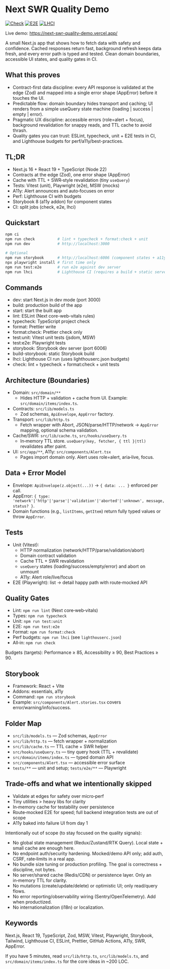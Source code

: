 # Next SWR Quality Demo

[![Check](https://github.com/akin-oz/next-swr-quality-demo/actions/workflows/check.yml/badge.svg?branch=main)](https://github.com/akin-oz/next-swr-quality-demo/actions/workflows/check.yml?query=branch%3Amain) [![E2E](https://github.com/akin-oz/next-swr-quality-demo/actions/workflows/e2e.yml/badge.svg?branch=main)](https://github.com/akin-oz/next-swr-quality-demo/actions/workflows/e2e.yml?query=branch%3Amain) [![LHCI](https://github.com/akin-oz/next-swr-quality-demo/actions/workflows/lhci.yml/badge.svg?branch=main)](https://github.com/akin-oz/next-swr-quality-demo/actions/workflows/lhci.yml?query=branch%3Amain)

Live demo: https://next-swr-quality-demo.vercel.app/

A small Next.js app that shows how to fetch data with safety and confidence. Cached responses return fast, background refresh keeps data fresh, and every error path is typed and tested. Clean domain boundaries, accessible UI states, and quality gates in CI.

## What this proves

- Contract-first data discipline: every API response is validated at the edge (Zod) and mapped into a single error shape (AppError) before it touches the UI.
- Predictable flow: domain boundary hides transport and caching; UI renders from a simple useQuery state machine (loading | success | empty | error).
- Pragmatic UX discipline: accessible errors (role=alert + focus), background revalidation for snappy reads, and TTL cache to avoid thrash.
- Quality gates you can trust: ESLint, typecheck, unit + E2E tests in CI, and Lighthouse budgets for perf/a11y/best-practices.

## TL;DR

- Next.js 16 + React 19 + TypeScript (Node 22)
- Contracts at the edge (Zod), one error shape (AppError)
- Cache with TTL + SWR‑style revalidation (tiny `useQuery`)
- Tests: Vitest (unit), Playwright (e2e), MSW (mocks)
- A11y: Alert announces and auto‑focuses on error
- Perf: Lighthouse CI with budgets
- Storybook 8 (a11y addon) for component states
- CI: split jobs (check, e2e, lhci)

## Quickstart

```bash
npm ci
npm run check          # lint + typecheck + format:check + unit
npm run dev            # http://localhost:3000

# Optional
npm run storybook      # http://localhost:6006 (component states + a11y)
npx playwright install # first time only
npm run test:e2e       # run e2e against dev server
npm run lhci           # Lighthouse CI (requires a build + static serve)
```

## Commands

- dev: start Next.js in dev mode (port 3000)
- build: production build of the app
- start: start the built app
- lint: ESLint (Next core-web-vitals rules)
- typecheck: TypeScript project check
- format: Prettier write
- format:check: Prettier check only
- test:unit: Vitest unit tests (jsdom, MSW)
- test:e2e: Playwright tests
- storybook: Storybook dev server (port 6006)
- build-storybook: static Storybook build
- lhci: Lighthouse CI run (uses lighthouserc.json budgets)
- check: lint + typecheck + format:check + unit tests

## Architecture (Boundaries)

- Domain: `src/domain/**`
  - Hides HTTP + validation + cache from UI. Example: `src/domain/items/index.ts`.
- Contracts: `src/lib/models.ts`
  - Zod schemas, `ApiEnvelope`, `AppError` factory.
- Transport: `src/lib/http.ts`
  - Fetch wrapper with Abort, JSON/parse/HTTP/network → `AppError` mapping, optional schema validation.
- Cache/SWR: `src/lib/cache.ts`, `src/hooks/useQuery.ts`
  - In‑memory TTL store. `useQuery(key, fetcher, { ttl }|ttl)` revalidates after paint.
- UI: `src/app/**`, A11y: `src/components/Alert.tsx`
  - Pages import domain only. Alert uses role=alert, aria‑live, focus.

## Data + Error Model

- Envelope: `ApiEnvelope(z.object(...))` → `{ data: ... }` enforced per call.
- AppError: `{ type: 'network'|'http'|'parse'|'validation'|'aborted'|'unknown', message, status? }`.
- Domain functions (e.g., `listItems`, `getItem`) return fully typed values or throw `AppError`.

## Tests

- Unit (Vitest):
  - HTTP normalization (network/HTTP/parse/validation/abort)
  - Domain contract validation
  - Cache TTL + SWR revalidation
  - `useQuery` states (loading/success/empty/error) and abort on unmount
  - A11y: Alert role/live/focus
- E2E (Playwright): list → detail happy path with route‑mocked API

## Quality Gates

- Lint: `npm run lint` (Next core‑web‑vitals)
- Types: `npm run typecheck`
- Unit: `npm run test:unit`
- E2E: `npm run test:e2e`
- Format: `npm run format:check`
- Perf budgets: `npm run lhci` (see `lighthouserc.json`)
- All‑in: `npm run check`

Budgets (targets): Performance ≥ 85, Accessibility ≥ 90, Best Practices ≥ 90.

## Storybook

- Framework: React + Vite
- Addons: essentials, a11y
- Command: `npm run storybook`
- Example: `src/components/Alert.stories.tsx` covers error/warning/info/success.

## Folder Map

- `src/lib/models.ts` — Zod schemas, `AppError`
- `src/lib/http.ts` — fetch wrapper + normalization
- `src/lib/cache.ts` — TTL cache + SWR helper
- `src/hooks/useQuery.ts` — tiny query hook (TTL + revalidate)
- `src/domain/items/index.ts` — typed domain API
- `src/components/Alert.tsx` — accessible error surface
- `tests/**` — unit and setup; `tests/e2e/**` — Playwright

## Trade‑offs and what we intentionally skipped

- Validate at edges for safety over micro‑perf
- Tiny utilities > heavy libs for clarity
- In‑memory cache for testability over persistence
- Route‑mocked E2E for speed; full backend integration tests are out of scope
- A11y baked into failure UI from day 1

Intentionally out of scope (to stay focused on the quality signals):

- No global state management (Redux/Zustand/RTK Query). Local state + small cache are enough here.
- No endpoint auth/security hardening. Mocked/demo API only; add auth, CSRF, rate‑limits in a real app.
- No bundle size tuning or production profiling. The goal is correctness + discipline, not bytes.
- No server/shared cache (Redis/CDN) or persistence layer. Only an in‑memory TTL for clarity.
- No mutations (create/update/delete) or optimistic UI; only read/query flows.
- No error reporting/observability wiring (Sentry/OpenTelemetry). Add when productized.
- No internationalization (i18n) or localization.

## Keywords

Next.js, React 19, TypeScript, Zod, MSW, Vitest, Playwright, Storybook, Tailwind, Lighthouse CI, ESLint, Prettier, GitHub Actions, A11y, SWR, AppError.

If you have 5 minutes, read `src/lib/http.ts`, `src/lib/models.ts`, and `src/domain/items/index.ts` for the core ideas in ~200 LOC.
